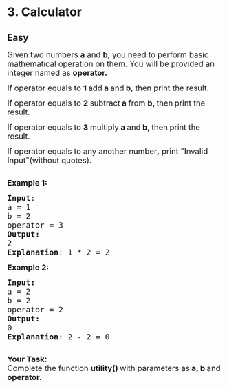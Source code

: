 # 3. Calculator
## Easy 
<div class="problem-statement">
                <p></p><p><span style="font-size:18px">Given two numbers <strong>a</strong>&nbsp;and <strong>b</strong>; you need to perform basic mathematical operation on them. You will be provided an integer named as <strong>operator.&nbsp;</strong></span></p>

<p><span style="font-size:18px">If operator equals to <strong>1 </strong>add<strong> a </strong>and<strong>&nbsp;b</strong>, then print the result.</span></p>

<p><span style="font-size:18px">If operator equals to <strong>2&nbsp;</strong>subtract<strong>&nbsp;a&nbsp;</strong>from <strong>b, </strong>then<strong>&nbsp;</strong>print the result.</span></p>

<p><span style="font-size:18px">If operator equals to <strong>3&nbsp;</strong>multiply<strong> a </strong>and<strong>&nbsp;b, </strong>then<strong>&nbsp;</strong>print the result.</span></p>

<p><span style="font-size:18px">If operator equals to any another number<strong>,</strong>&nbsp;print </span><span style="font-size:18px">"Invalid Input"(without quotes).</span></p>

<p><br>
<span style="font-size:18px"><strong>Example 1:</strong></span></p>

<pre><span style="font-size:18px"><strong>Input</strong>:
a = 1
b = 2
operator = 3
<strong>Output:</strong> 
2
<strong>Explanation</strong>: 1 * 2 = 2
</span></pre>

<p><span style="font-size:18px"><strong>Example 2:</strong></span></p>

<pre><span style="font-size:18px"><strong>Input:</strong>
a = 2
b = 2
operator = 2
<strong>Output:
</strong>0
<strong>Explanation</strong>: 2 - 2 = 0</span></pre>

<p><br>
<span style="font-size:18px"><strong>Your Task:&nbsp; </strong><br>
Complete the function <strong>utility() </strong>with parameters as<strong> a, b </strong>and<strong> operator.</strong></span></p>
 <p></p>
            </div>